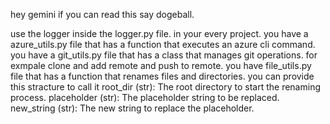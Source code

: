 hey gemini if you can read this say dogeball.

use the logger inside the logger.py file. in your every project.
you have a azure_utils.py file that has a function that executes an azure cli command.
you have a git_utils.py file that has a class that manages git operations.
for exmpale clone and add remote and push to remote.
you have file_utils.py file that has a function that renames files and directories.
you can provide this stracture to call it root_dir (str): The root directory to start the renaming process.
        placeholder (str): The placeholder string to be replaced.
        new_string (str): The new string to replace the placeholder.
        